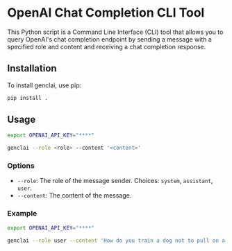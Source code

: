 # OpenAI Chat Completion CLI Tool

This Python script is a Command Line Interface (CLI) tool that allows you to query OpenAI's chat completion endpoint by sending a message with a specified role and content and receiving a chat completion response.

## Installation

To install genclai, use pip:

```bash
pip install .
```

## Usage

```bash
export OPENAI_API_KEY="****"

genclai --role <role> --content '<content>'
```

### Options

- `--role`: The role of the message sender. Choices: `system`, `assistant`, `user`.
- `--content`: The content of the message.

### Example

```bash
export OPENAI_API_KEY="****"

genclai --role user --content 'How do you train a dog not to pull on a leash?'
```
